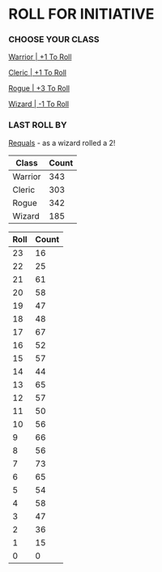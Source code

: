 # ROLL FOR INITIATIVE
### CHOOSE YOUR CLASS

[Warrior | +1 To Roll](https://github.com/benjaminsampica/benjaminsampica/issues/new?title=roll%7Cwarrior&body=Just+click+%27Submit+new+issue%27.)

[Cleric | +1 To Roll](https://github.com/benjaminsampica/benjaminsampica/issues/new?title=roll%7Ccleric&body=Just+click+%27Submit+new+issue%27.)

[Rogue | +3 To Roll](https://github.com/benjaminsampica/benjaminsampica/issues/new?title=roll%7Crogue&body=Just+click+%27Submit+new+issue%27.)

[Wizard | -1 To Roll](https://github.com/benjaminsampica/benjaminsampica/issues/new?title=roll%7Cwizard&body=Just+click+%27Submit+new+issue%27.)
### LAST ROLL BY
[Requals](https://www.github.com/Requals) - as a wizard rolled a 2!

|Class|Count|
|-|-|
|Warrior|343|
|Cleric|303|
|Rogue|342|
|Wizard|185|

|Roll|Count|
|-|-|
|23|16
|22|25
|21|61
|20|58
|19|47
|18|48
|17|67
|16|52
|15|57
|14|44
|13|65
|12|57
|11|50
|10|56
|9|66
|8|56
|7|73
|6|65
|5|54
|4|58
|3|47
|2|36
|1|15
|0|0
